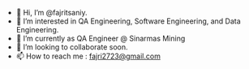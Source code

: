 - 👋 Hi, I’m @fajritsaniy.
- 👀 I’m interested in QA Engineering, Software Engineering, and Data Engineering.
- 🌱 I’m currently as QA Engineer @ Sinarmas Mining
- 💞️ I’m looking to collaborate soon.
- 📫 How to reach me : fajri2723@gmail.com

<!---
fajritsaniy/fajritsaniy is a ✨ special ✨ repository because its `README.md` (this file) appears on your GitHub profile.
You can click the Preview link to take a look at your changes.
--->
